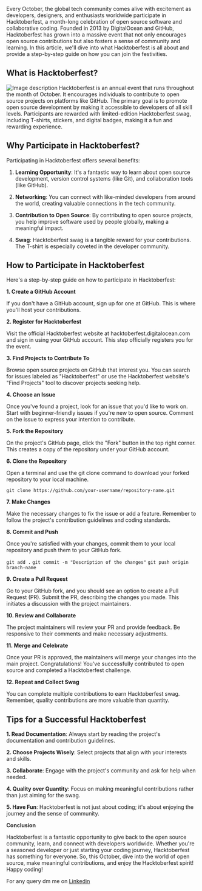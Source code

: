 Every October, the global tech community comes alive with excitement as developers, designers, and enthusiasts worldwide participate in Hacktoberfest, a month-long celebration of open source software and collaborative coding. Founded in 2013 by DigitalOcean and GitHub, Hacktoberfest has grown into a massive event that not only encourages open source contributions but also fosters a sense of community and learning. In this article, we'll dive into what Hacktoberfest is all about and provide a step-by-step guide on how you can join the festivities.


## What is Hacktoberfest?

![Image description](https://dev-to-uploads.s3.amazonaws.com/uploads/articles/i0m5jjqwtb1m8j11z4js.jpeg)
Hacktoberfest is an annual event that runs throughout the month of October. It encourages individuals to contribute to open source projects on platforms like GitHub. The primary goal is to promote open source development by making it accessible to developers of all skill levels. Participants are rewarded with limited-edition Hacktoberfest swag, including T-shirts, stickers, and digital badges, making it a fun and rewarding experience.

## Why Participate in Hacktoberfest?


Participating in Hacktoberfest offers several benefits:

1. **Learning Opportunity**: It's a fantastic way to learn about open source development, version control systems (like Git), and collaboration tools (like GitHub).
 
2. **Networking**: You can connect with like-minded developers from around the world, creating valuable connections in the tech community.

3. **Contribution to Open Source**: By contributing to open source projects, you help improve software used by people globally, making a meaningful impact.
 
4. **Swag**: Hacktoberfest swag is a tangible reward for your contributions. The T-shirt is especially coveted in the developer community.

## How to Participate in Hacktoberfest

Here's a step-by-step guide on how to participate in Hacktoberfest:

**1. Create a GitHub Account**

If you don't have a GitHub account, sign up for one at GitHub. This is where you'll host your contributions.

**2. Register for Hacktoberfest**

Visit the official Hacktoberfest website at hacktoberfest.digitalocean.com and sign in using your GitHub account. This step officially registers you for the event.

**3. Find Projects to Contribute To**

Browse open source projects on GitHub that interest you. You can search for issues labeled as "Hacktoberfest" or use the Hacktoberfest website's "Find Projects" tool to discover projects seeking help.

**4. Choose an Issue**

Once you've found a project, look for an issue that you'd like to work on. Start with beginner-friendly issues if you're new to open source. Comment on the issue to express your intention to contribute.

**5. Fork the Repository**

On the project's GitHub page, click the "Fork" button in the top right corner. This creates a copy of the repository under your GitHub account.

**6. Clone the Repository**

Open a terminal and use the git clone command to download your forked repository to your local machine.

`git clone https://github.com/your-username/repository-name.git`

**7. Make Changes**

Make the necessary changes to fix the issue or add a feature. Remember to follow the project's contribution guidelines and coding standards.

**8. Commit and Push**

Once you're satisfied with your changes, commit them to your local repository and push them to your GitHub fork.

`git add .`
`git commit -m "Description of the changes"`
`git push origin branch-name`

**9. Create a Pull Request**

Go to your GitHub fork, and you should see an option to create a Pull Request (PR). Submit the PR, describing the changes you made. This initiates a discussion with the project maintainers.

**10. Review and Collaborate**

The project maintainers will review your PR and provide feedback. Be responsive to their comments and make necessary adjustments.

**11. Merge and Celebrate**

Once your PR is approved, the maintainers will merge your changes into the main project. Congratulations! You've successfully contributed to open source and completed a Hacktoberfest challenge.

**12. Repeat and Collect Swag**

You can complete multiple contributions to earn Hacktoberfest swag. Remember, quality contributions are more valuable than quantity.

## Tips for a Successful Hacktoberfest

**1. Read Documentation**: Always start by reading the project's documentation and contribution guidelines.

**2. Choose Projects Wisely**: Select projects that align with your interests and skills.

**3. Collaborate**: Engage with the project's community and ask for help when needed.

**4. Quality over Quantity**: Focus on making meaningful contributions rather than just aiming for the swag.

**5. Have Fun**: Hacktoberfest is not just about coding; it's about enjoying the journey and the sense of community.




**Conclusion**

Hacktoberfest is a fantastic opportunity to give back to the open source community, learn, and connect with developers worldwide. Whether you're a seasoned developer or just starting your coding journey, Hacktoberfest has something for everyone. So, this October, dive into the world of open source, make meaningful contributions, and enjoy the Hacktoberfest spirit! Happy coding!

For any query dm me on [Linkedin](https://www.linkedin.com/in/avinash-singh-071b79175/)
